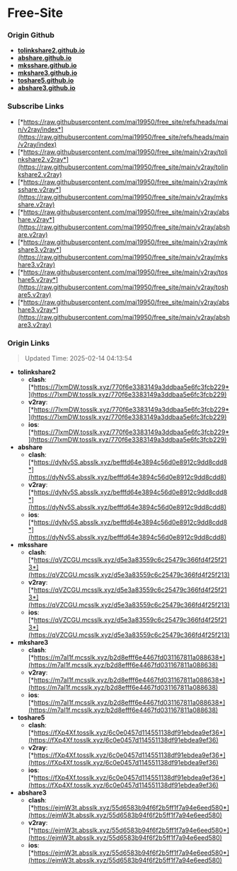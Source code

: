 # Free-Site

### Origin Github

- [**tolinkshare2.github.io**](https://github.com/tolinkshare2/tolinkshare2.github.io)
- [**abshare.github.io**](https://github.com/abshare/abshare.github.io)
- [**mksshare.github.io**](https://github.com/mksshare/mksshare.github.io)
- [**mkshare3.github.io**](https://github.com/mkshare3/mkshare3.github.io)
- [**toshare5.github.io**](https://github.com/toshare5/toshare5.github.io)
- [**abshare3.github.io**](https://github.com/abshare3/abshare3.github.io)

### Subscribe Links

- [*https://raw.githubusercontent.com/mai19950/free_site/refs/heads/main/v2ray/index*](https://raw.githubusercontent.com/mai19950/free_site/refs/heads/main/v2ray/index)
- [*https://raw.githubusercontent.com/mai19950/free_site/main/v2ray/tolinkshare2.v2ray*](https://raw.githubusercontent.com/mai19950/free_site/main/v2ray/tolinkshare2.v2ray)
- [*https://raw.githubusercontent.com/mai19950/free_site/main/v2ray/mksshare.v2ray*](https://raw.githubusercontent.com/mai19950/free_site/main/v2ray/mksshare.v2ray)
- [*https://raw.githubusercontent.com/mai19950/free_site/main/v2ray/abshare.v2ray*](https://raw.githubusercontent.com/mai19950/free_site/main/v2ray/abshare.v2ray)
- [*https://raw.githubusercontent.com/mai19950/free_site/main/v2ray/mkshare3.v2ray*](https://raw.githubusercontent.com/mai19950/free_site/main/v2ray/mkshare3.v2ray)
- [*https://raw.githubusercontent.com/mai19950/free_site/main/v2ray/toshare5.v2ray*](https://raw.githubusercontent.com/mai19950/free_site/main/v2ray/toshare5.v2ray)
- [*https://raw.githubusercontent.com/mai19950/free_site/main/v2ray/abshare3.v2ray*](https://raw.githubusercontent.com/mai19950/free_site/main/v2ray/abshare3.v2ray)

### Origin Links

> Updated Time: 2025-02-14 04:13:54

- **tolinkshare2**
  - **clash**: [*https://7lxmDW.tosslk.xyz/770f6e3383149a3ddbaa5e6fc3fcb229*](https://7lxmDW.tosslk.xyz/770f6e3383149a3ddbaa5e6fc3fcb229)
  - **v2ray**: [*https://7lxmDW.tosslk.xyz/770f6e3383149a3ddbaa5e6fc3fcb229*](https://7lxmDW.tosslk.xyz/770f6e3383149a3ddbaa5e6fc3fcb229)
  - **ios**: [*https://7lxmDW.tosslk.xyz/770f6e3383149a3ddbaa5e6fc3fcb229*](https://7lxmDW.tosslk.xyz/770f6e3383149a3ddbaa5e6fc3fcb229)
- **abshare**
  - **clash**: [*https://dyNv5S.absslk.xyz/befffd64e3894c56d0e8912c9dd8cdd8*](https://dyNv5S.absslk.xyz/befffd64e3894c56d0e8912c9dd8cdd8)
  - **v2ray**: [*https://dyNv5S.absslk.xyz/befffd64e3894c56d0e8912c9dd8cdd8*](https://dyNv5S.absslk.xyz/befffd64e3894c56d0e8912c9dd8cdd8)
  - **ios**: [*https://dyNv5S.absslk.xyz/befffd64e3894c56d0e8912c9dd8cdd8*](https://dyNv5S.absslk.xyz/befffd64e3894c56d0e8912c9dd8cdd8)
- **mksshare**
  - **clash**: [*https://qVZCGU.mcsslk.xyz/d5e3a83559c6c25479c366fd4f25f213*](https://qVZCGU.mcsslk.xyz/d5e3a83559c6c25479c366fd4f25f213)
  - **v2ray**: [*https://qVZCGU.mcsslk.xyz/d5e3a83559c6c25479c366fd4f25f213*](https://qVZCGU.mcsslk.xyz/d5e3a83559c6c25479c366fd4f25f213)
  - **ios**: [*https://qVZCGU.mcsslk.xyz/d5e3a83559c6c25479c366fd4f25f213*](https://qVZCGU.mcsslk.xyz/d5e3a83559c6c25479c366fd4f25f213)
- **mkshare3**
  - **clash**: [*https://m7aI1f.mcsslk.xyz/b2d8efff6e4467fd031167811a088638*](https://m7aI1f.mcsslk.xyz/b2d8efff6e4467fd031167811a088638)
  - **v2ray**: [*https://m7aI1f.mcsslk.xyz/b2d8efff6e4467fd031167811a088638*](https://m7aI1f.mcsslk.xyz/b2d8efff6e4467fd031167811a088638)
  - **ios**: [*https://m7aI1f.mcsslk.xyz/b2d8efff6e4467fd031167811a088638*](https://m7aI1f.mcsslk.xyz/b2d8efff6e4467fd031167811a088638)
- **toshare5**
  - **clash**: [*https://fXp4Xf.tosslk.xyz/6c0e0457d114551138df91ebdea9ef36*](https://fXp4Xf.tosslk.xyz/6c0e0457d114551138df91ebdea9ef36)
  - **v2ray**: [*https://fXp4Xf.tosslk.xyz/6c0e0457d114551138df91ebdea9ef36*](https://fXp4Xf.tosslk.xyz/6c0e0457d114551138df91ebdea9ef36)
  - **ios**: [*https://fXp4Xf.tosslk.xyz/6c0e0457d114551138df91ebdea9ef36*](https://fXp4Xf.tosslk.xyz/6c0e0457d114551138df91ebdea9ef36)
- **abshare3**
  - **clash**: [*https://ejmW3t.absslk.xyz/55d6583b94f6f2b5ff1f7a94e6eed580*](https://ejmW3t.absslk.xyz/55d6583b94f6f2b5ff1f7a94e6eed580)
  - **v2ray**: [*https://ejmW3t.absslk.xyz/55d6583b94f6f2b5ff1f7a94e6eed580*](https://ejmW3t.absslk.xyz/55d6583b94f6f2b5ff1f7a94e6eed580)
  - **ios**: [*https://ejmW3t.absslk.xyz/55d6583b94f6f2b5ff1f7a94e6eed580*](https://ejmW3t.absslk.xyz/55d6583b94f6f2b5ff1f7a94e6eed580)

